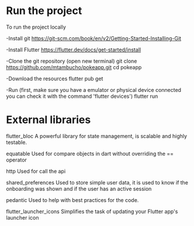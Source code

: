 # Run the project

To run the project locally 

-Install git
https://git-scm.com/book/en/v2/Getting-Started-Installing-Git

-Install Flutter
https://flutter.dev/docs/get-started/install

-Clone the git repository (open new terminal)
git clone https://github.com/mtambucho/pokeapp.git
cd pokeapp

-Download the resources 
flutter pub get

-Run (first, make sure you have a emulator or physical device connected
      you can check it with the command 'flutter devices')
flutter run 


# External libraries 
flutter_bloc
   A powerful library for state management, is scalable and highly testable.

equatable
  Used for compare objects in dart without overriding the == operator

http
  Used for call the api
  
shared_preferences
  Used to store simple user data, it is used to know if the onboarding was shown and if the user has an active session

pedantic
  Used to help with best practices for the code. 

flutter_launcher_icons
  Simplifies the task of updating your Flutter app's launcher icon